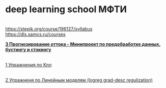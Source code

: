 # deep learning school МФТИ 
<br>https://stepik.org/course/196127/syllabus
<br>https://dls.samcs.ru/courses

[**3 Прогнозирование оттока - Минипроект по предобработке данных, бустингу и стэкингу**](https://github.com/kirmipt/dlschool_mipt/blob/main/homework/%D0%91%D1%83%D1%81%D1%82%D0%B8%D0%BD%D0%B3%20%D0%B8%20%D0%A1%D1%82%D1%8D%D0%BA%D0%B8%D0%BD%D0%B3.ipynb) 

<br>[1 Упражнения по Knn](https://github.com/kirmipt/dlschool_mipt/blob/main/homework/%5Bhomework%5Dknn.ipynb)

<br>[2 Упражненя по Линейным моделям (logreg grad-desc regulization)](https://github.com/kirmipt/dlschool_mipt/blob/main/homework/%5Bhomework%5Dlinear_models_fall_2021.ipynb)

